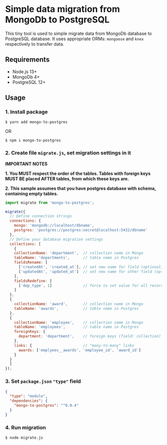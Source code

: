 # Simple data migration from MongoDb to PostgreSQL

This tiny tool is used to simple migrate data from MongoDb database
to PostgreSQL database. It uses appropriate ORMs: `mongoose` and 
`knex` respectively to transfer data.

## Requirements
* Node.js 13+
* MongoDb 4+
* PostgreSQL 12+

## Usage

### 1. Install package

`$ yarn add mongo-to-postgres`

OR

`$ npm i mongo-to-postgres`

### 2. Create file `migrate.js`, set migration settings in it

**IMPORTANT NOTES**

**1. You MUST respect the order of the tables. Tables with foreign keys MUST BE placed AFTER tables, from which these keys are.**

**2. This sample assumes that you have postgres database with schema, containing empty tables.**

```javascript
import migrate from 'mongo-to-postgres';

migrate({
  // Define connection strings
  connections: {
    mongo: 'mongodb://localhost/dbname',
    postgres: 'postgres://postgres:secret@localhost:5432/dbname'
  },
  // Define your database migration settings
  collections: [
    {
    collectionName: 'department',  // collection name in Mongo
    tableName: 'departments',      // table name in Postgres
    fieldsRename: [
      ['createdAt', 'created_at'], // set new name for field (optional)
      ['updatedAt', 'updated_at']  // set new name for other field (optional)
    ],
    fieldsRedefine: [
      ['dep_type', 1]              // force to set value for all records (optional)
    ]
  },
  {
    collectionName: 'award',       // collection name in Mongo
    tableName: 'awards',           // table name in Postgres
  },
  {
    collectionName: 'employee',    // collection name in Mongo
    tableName: 'employees',        // table name in Postgres
    foreignKeys: {
      department: 'department',    // foreign keys (field: collection) (optional)
    },
    links: {                       // "many-to-many" links
      awards: ['emplyees__awards', 'employee_id', 'award_id']
    }
  }
  ]
});
```

### 3. Set `package.json` `"type"` field

```json
{
  "type": "module",
  "dependencies": {
    "mongo-to-postgres": "^0.0.4"
  }
}
```

### 4. Run migration

`$ node migrate.js`